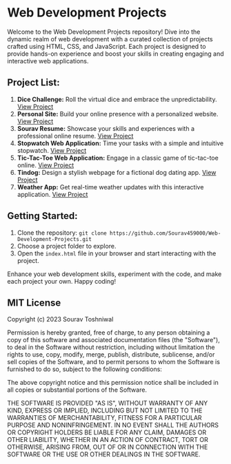 # Web Development Projects

Welcome to the Web Development Projects repository! Dive into the dynamic realm of web development with a curated collection of projects crafted using HTML, CSS, and JavaScript. Each project is designed to provide hands-on experience and boost your skills in creating engaging and interactive web applications.

## Project List:

1. **Dice Challenge:** Roll the virtual dice and embrace the unpredictability. [View Project](https://sourav459000.github.io/Web-Development-Projects/DiceChallenge/)
2. **Personal Site:** Build your online presence with a personalized website. [View Project](https://sourav459000.github.io/Web-Development-Projects/PersonalSite/)
3. **Sourav Resume:** Showcase your skills and experiences with a professional online resume. [View Project](https://sourav459000.github.io/Web-Development-Projects/SouravResume/)
4. **Stopwatch Web Application:** Time your tasks with a simple and intuitive stopwatch. [View Project](https://sourav459000.github.io/Web-Development-Projects/Stopwatch/)
5. **Tic-Tac-Toe Web Application:** Engage in a classic game of tic-tac-toe online. [View Project](https://sourav459000.github.io/Web-Development-Projects/TicTacToe/)
6. **Tindog:** Design a stylish webpage for a fictional dog dating app. [View Project](https://sourav459000.github.io/Web-Development-Projects/Tindog/)
7. **Weather App:** Get real-time weather updates with this interactive application. [View Project](https://sourav459000.github.io/Web-Development-Projects/WeatherApp/)

## Getting Started:

1. Clone the repository: `git clone https://github.com/Sourav459000/Web-Development-Projects.git`
2. Choose a project folder to explore.
3. Open the `index.html` file in your browser and start interacting with the project.

Enhance your web development skills, experiment with the code, and make each project your own. Happy coding!

## MIT License

Copyright (c) 2023 Sourav Toshniwal

Permission is hereby granted, free of charge, to any person obtaining a copy of this software and associated documentation files (the "Software"), to deal in the Software without restriction, including without limitation the rights to use, copy, modify, merge, publish, distribute, sublicense, and/or sell copies of the Software, and to permit persons to whom the Software is furnished to do so, subject to the following conditions:

The above copyright notice and this permission notice shall be included in all copies or substantial portions of the Software.

THE SOFTWARE IS PROVIDED "AS IS", WITHOUT WARRANTY OF ANY KIND, EXPRESS OR IMPLIED, INCLUDING BUT NOT LIMITED TO THE WARRANTIES OF MERCHANTABILITY, FITNESS FOR A PARTICULAR PURPOSE AND NONINFRINGEMENT. IN NO EVENT SHALL THE AUTHORS OR COPYRIGHT HOLDERS BE LIABLE FOR ANY CLAIM, DAMAGES OR OTHER LIABILITY, WHETHER IN AN ACTION OF CONTRACT, TORT OR OTHERWISE, ARISING FROM, OUT OF OR IN CONNECTION WITH THE SOFTWARE OR THE USE OR OTHER DEALINGS IN THE SOFTWARE.
